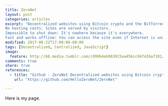 ```yaml
---
title: ZeroNet
layout: post
categories: articles
excerpt: "Decentralized websites using Bitcoin crypto and the BitTorrent network. No single point of failure: Site remains online so long as at least 1 peer is serving it.
No hosting costs: Sites are served by visitors.
Impossible to shut down: It's nowhere because it's everywhere.
Fast and works offline: You can access the site even if Internet is unavailable."
modified: 2017-06-22T17:00:00-00:00
tags: [Decentralized, Centralized, JavaScript]
image:
  feature: http://68.media.tumblr.com/c999b4eb983015aa456cc047426a7101/tumblr_ochxj4AkmQ1vc462do1_1280.jpg
comments: true
share: true
references:
  - title: "Github - ZeroNet Decentralized websites using Bitcoin crypto and BitTorrent network"
    url: "https://github.com/HelloZeroNet/ZeroNet"

---
```


Here is my page.
